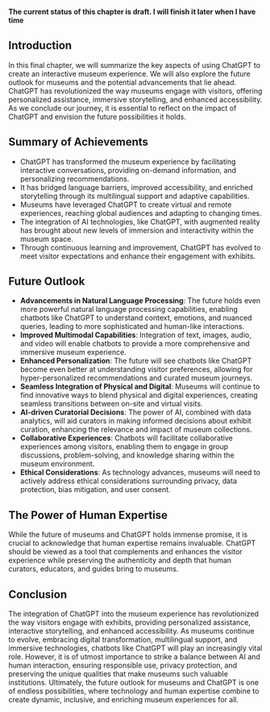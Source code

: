 **The current status of this chapter is draft. I will finish it later when I have time**

Introduction
------------

In this final chapter, we will summarize the key aspects of using ChatGPT to create an interactive museum experience. We will also explore the future outlook for museums and the potential advancements that lie ahead. ChatGPT has revolutionized the way museums engage with visitors, offering personalized assistance, immersive storytelling, and enhanced accessibility. As we conclude our journey, it is essential to reflect on the impact of ChatGPT and envision the future possibilities it holds.

Summary of Achievements
-----------------------

* ChatGPT has transformed the museum experience by facilitating interactive conversations, providing on-demand information, and personalizing recommendations.
* It has bridged language barriers, improved accessibility, and enriched storytelling through its multilingual support and adaptive capabilities.
* Museums have leveraged ChatGPT to create virtual and remote experiences, reaching global audiences and adapting to changing times.
* The integration of AI technologies, like ChatGPT, with augmented reality has brought about new levels of immersion and interactivity within the museum space.
* Through continuous learning and improvement, ChatGPT has evolved to meet visitor expectations and enhance their engagement with exhibits.

Future Outlook
--------------

* **Advancements in Natural Language Processing**: The future holds even more powerful natural language processing capabilities, enabling chatbots like ChatGPT to understand context, emotions, and nuanced queries, leading to more sophisticated and human-like interactions.
* **Improved Multimodal Capabilities**: Integration of text, images, audio, and video will enable chatbots to provide a more comprehensive and immersive museum experience.
* **Enhanced Personalization**: The future will see chatbots like ChatGPT become even better at understanding visitor preferences, allowing for hyper-personalized recommendations and curated museum journeys.
* **Seamless Integration of Physical and Digital**: Museums will continue to find innovative ways to blend physical and digital experiences, creating seamless transitions between on-site and virtual visits.
* **AI-driven Curatorial Decisions**: The power of AI, combined with data analytics, will aid curators in making informed decisions about exhibit curation, enhancing the relevance and impact of museum collections.
* **Collaborative Experiences**: Chatbots will facilitate collaborative experiences among visitors, enabling them to engage in group discussions, problem-solving, and knowledge sharing within the museum environment.
* **Ethical Considerations**: As technology advances, museums will need to actively address ethical considerations surrounding privacy, data protection, bias mitigation, and user consent.

The Power of Human Expertise
----------------------------

While the future of museums and ChatGPT holds immense promise, it is crucial to acknowledge that human expertise remains invaluable. ChatGPT should be viewed as a tool that complements and enhances the visitor experience while preserving the authenticity and depth that human curators, educators, and guides bring to museums.

Conclusion
----------

The integration of ChatGPT into the museum experience has revolutionized the way visitors engage with exhibits, providing personalized assistance, interactive storytelling, and enhanced accessibility. As museums continue to evolve, embracing digital transformation, multilingual support, and immersive technologies, chatbots like ChatGPT will play an increasingly vital role. However, it is of utmost importance to strike a balance between AI and human interaction, ensuring responsible use, privacy protection, and preserving the unique qualities that make museums such valuable institutions. Ultimately, the future outlook for museums and ChatGPT is one of endless possibilities, where technology and human expertise combine to create dynamic, inclusive, and enriching museum experiences for all.
